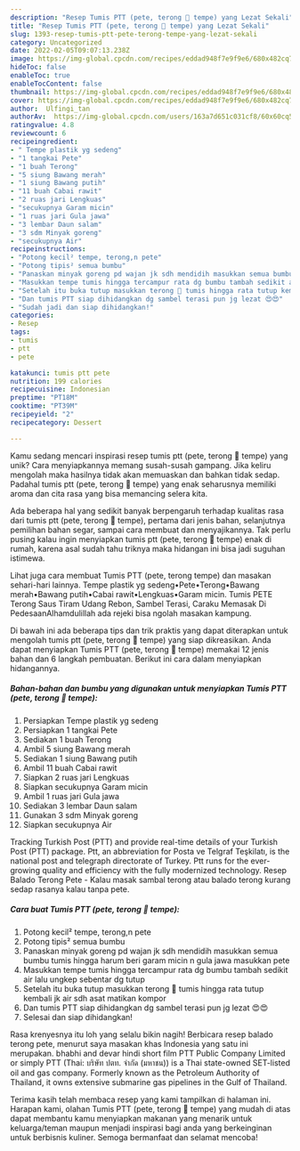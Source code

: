 ```yaml
---
description: "Resep Tumis PTT (pete, terong 🍆 tempe) yang Lezat Sekali"
title: "Resep Tumis PTT (pete, terong 🍆 tempe) yang Lezat Sekali"
slug: 1393-resep-tumis-ptt-pete-terong-tempe-yang-lezat-sekali
category: Uncategorized
date: 2022-02-05T09:07:13.238Z
image: https://img-global.cpcdn.com/recipes/eddad948f7e9f9e6/680x482cq70/tumis-ptt-pete-terong-tempe-foto-resep-utama.jpg
hideToc: false
enableToc: true
enableTocContent: false
thumbnail: https://img-global.cpcdn.com/recipes/eddad948f7e9f9e6/680x482cq70/tumis-ptt-pete-terong-tempe-foto-resep-utama.jpg
cover: https://img-global.cpcdn.com/recipes/eddad948f7e9f9e6/680x482cq70/tumis-ptt-pete-terong-tempe-foto-resep-utama.jpg
author:  Ulfingi_tan
authorAv:  https://img-global.cpcdn.com/users/163a7d651c031cf8/60x60cq50/avatar.jpg
ratingvalue: 4.8
reviewcount: 6
recipeingredient:
- " Tempe plastik yg sedeng"
- "1 tangkai Pete"
- "1 buah Terong"
- "5 siung Bawang merah"
- "1 siung Bawang putih"
- "11 buah Cabai rawit"
- "2 ruas jari Lengkuas"
- "secukupnya Garam micin"
- "1 ruas jari Gula jawa"
- "3 lembar Daun salam"
- "3 sdm Minyak goreng"
- "secukupnya Air"
recipeinstructions:
- "Potong kecil² tempe, terong,n pete"
- "Potong tipis² semua bumbu"
- "Panaskan minyak goreng pd wajan jk sdh mendidih masukkan semua bumbu tumis hingga harum beri garam micin n gula jawa masukkan pete"
- "Masukkan tempe tumis hingga tercampur rata dg bumbu tambah sedikit air lalu ungkep sebentar dg tutup"
- "Setelah itu buka tutup masukkan terong 🍆 tumis hingga rata tutup kembali jk air sdh asat matikan kompor"
- "Dan tumis PTT siap dihidangkan dg sambel terasi pun jg lezat 😍😍"
- "Sudah jadi dan siap dihidangkan!"
categories:
- Resep
tags:
- tumis
- ptt
- pete

katakunci: tumis ptt pete 
nutrition: 199 calories
recipecuisine: Indonesian
preptime: "PT18M"
cooktime: "PT39M"
recipeyield: "2"
recipecategory: Dessert

---
```



Kamu sedang mencari inspirasi resep tumis ptt (pete, terong 🍆 tempe) yang unik? Cara menyiapkannya memang susah-susah gampang. Jika keliru mengolah maka hasilnya tidak akan memuaskan dan bahkan tidak sedap. Padahal tumis ptt (pete, terong 🍆 tempe) yang enak seharusnya memiliki aroma dan cita rasa yang bisa memancing selera kita.


Ada beberapa hal yang sedikit banyak berpengaruh terhadap kualitas rasa dari tumis ptt (pete, terong 🍆 tempe), pertama dari jenis bahan, selanjutnya pemilihan bahan segar, sampai cara membuat dan menyajikannya. Tak perlu pusing kalau ingin menyiapkan tumis ptt (pete, terong 🍆 tempe) enak di rumah, karena asal sudah tahu triknya maka hidangan ini bisa jadi suguhan istimewa.

Lihat juga cara membuat Tumis PTT (pete, terong tempe) dan masakan sehari-hari lainnya. Tempe plastik yg sedeng•Pete•Terong•Bawang merah•Bawang putih•Cabai rawit•Lengkuas•Garam micin. Tumis PETE Terong Saus Tiram Udang Rebon, Sambel Terasi, Caraku Memasak Di PedesaanAlhamdulillah ada rejeki bisa ngolah masakan kampung.


Di bawah ini ada beberapa tips dan trik praktis yang dapat diterapkan untuk mengolah tumis ptt (pete, terong 🍆 tempe) yang siap dikreasikan. Anda dapat menyiapkan Tumis PTT (pete, terong 🍆 tempe) memakai 12 jenis bahan dan 6 langkah pembuatan. Berikut ini cara dalam menyiapkan hidangannya.

<!--inarticleads1-->

##### Bahan-bahan dan bumbu yang digunakan untuk menyiapkan Tumis PTT (pete, terong 🍆 tempe):

1. Persiapkan  Tempe plastik yg sedeng
1. Persiapkan 1 tangkai Pete
1. Sediakan 1 buah Terong
1. Ambil 5 siung Bawang merah
1. Sediakan 1 siung Bawang putih
1. Ambil 11 buah Cabai rawit
1. Siapkan 2 ruas jari Lengkuas
1. Siapkan secukupnya Garam micin
1. Ambil 1 ruas jari Gula jawa
1. Sediakan 3 lembar Daun salam
1. Gunakan 3 sdm Minyak goreng
1. Siapkan secukupnya Air


Tracking Turkish Post (PTT) and provide real-time details of your Turkish Post (PTT) package. Ptt, an abbreviation for Posta ve Telgraf Teşkilatı, is the national post and telegraph directorate of Turkey. Ptt runs for the ever-growing quality and efficiency with the fully modernized technology. Resep Balado Terong Pete - Kalau masak sambal terong atau balado terong kurang sedap rasanya kalau tanpa pete. 

<!--inarticleads2-->

##### Cara buat Tumis PTT (pete, terong 🍆 tempe):

1. Potong kecil² tempe, terong,n pete
1. Potong tipis² semua bumbu
1. Panaskan minyak goreng pd wajan jk sdh mendidih masukkan semua bumbu tumis hingga harum beri garam micin n gula jawa masukkan pete
1. Masukkan tempe tumis hingga tercampur rata dg bumbu tambah sedikit air lalu ungkep sebentar dg tutup
1. Setelah itu buka tutup masukkan terong 🍆 tumis hingga rata tutup kembali jk air sdh asat matikan kompor
1. Dan tumis PTT siap dihidangkan dg sambel terasi pun jg lezat 😍😍
1. Selesai dan siap dihidangkan!

Rasa krenyesnya itu loh yang selalu bikin nagih! Berbicara resep balado terong pete, menurut saya masakan khas Indonesia yang satu ini merupakan. bhabhi and devar hindi short film PTT Public Company Limited or simply PTT (Thai: บริษัท ปตท. จำกัด (มหาชน)) is a Thai state-owned SET-listed oil and gas company. Formerly known as the Petroleum Authority of Thailand, it owns extensive submarine gas pipelines in the Gulf of Thailand. 

Terima kasih telah membaca resep yang kami tampilkan di halaman ini. Harapan kami, olahan Tumis PTT (pete, terong 🍆 tempe) yang mudah di atas dapat membantu kamu menyiapkan makanan yang menarik untuk keluarga/teman maupun menjadi inspirasi bagi anda yang berkeinginan untuk berbisnis kuliner. Semoga bermanfaat dan selamat mencoba!
